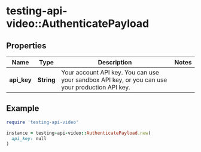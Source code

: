 # testing-api-video::AuthenticatePayload

## Properties

| Name | Type | Description | Notes |
| ---- | ---- | ----------- | ----- |
| **api_key** | **String** | Your account API key. You can use your sandbox API key, or you can use your production API key. |  |

## Example

```ruby
require 'testing-api-video'

instance = testing-api-video::AuthenticatePayload.new(
  api_key: null
)
```

